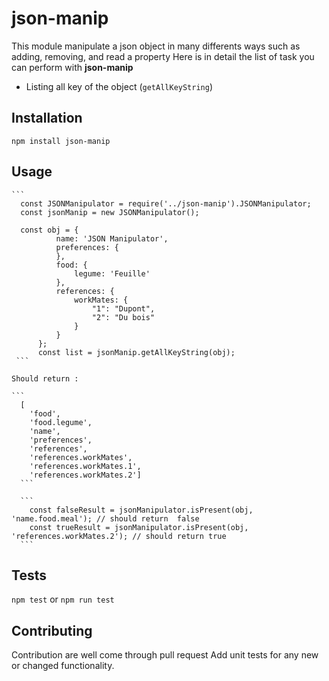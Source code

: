# json-manip

This module manipulate a json object in many differents ways such as adding, removing, and read a property
Here is in detail the list of task you can perform with **json-manip**

* Listing all key of the object (`getAllKeyString`)

## Installation

  `npm install json-manip`

## Usage    

    ```    
      const JSONManipulator = require('../json-manip').JSONManipulator;
      const jsonManip = new JSONManipulator();

      const obj = {
              name: 'JSON Manipulator',
              preferences: {
              },
              food: {
                  legume: 'Feuille'
              },
              references: {
                  workMates: {
                      "1": "Dupont",
                      "2": "Du bois"
                  }
              }
          };        
          const list = jsonManip.getAllKeyString(obj);          
     ```

    Should return : 
    
    ``` 
      [
        'food',
        'food.legume',
        'name',
        'preferences',
        'references',
        'references.workMates',
        'references.workMates.1',
        'references.workMates.2']
      ```

      ```
        const falseResult = jsonManipulator.isPresent(obj, 'name.food.meal'); // should return  false
        const trueResult = jsonManipulator.isPresent(obj, 'references.workMates.2'); // should return true
      ```

## Tests

  `npm test` or `npm run test`

## Contributing

Contribution are well come through pull request
Add unit tests for any new or changed functionality.
